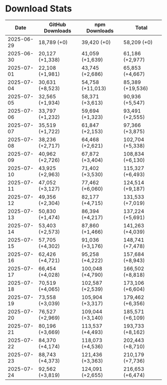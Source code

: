 # Download Stats

| Date       | GitHub Downloads | npm Downloads    | Total            |
| ---------- | ---------------- | ---------------- | ---------------- |
| 2025-06-29 | 18,789 (+0)      | 39,420 (+0)      | 58,209 (+0)      |
| 2025-06-30 | 20,127 (+1,338)  | 41,059 (+1,639)  | 61,186 (+2,977)  |
| 2025-07-01 | 22,108 (+1,981)  | 43,745 (+2,686)  | 65,853 (+4,667)  |
| 2025-07-04 | 30,631 (+8,523)  | 54,758 (+11,013) | 85,389 (+19,536) |
| 2025-07-05 | 32,565 (+1,934)  | 58,371 (+3,613)  | 90,936 (+5,547)  |
| 2025-07-06 | 33,797 (+1,232)  | 59,694 (+1,323)  | 93,491 (+2,555)  |
| 2025-07-07 | 35,519 (+1,722)  | 61,847 (+2,153)  | 97,366 (+3,875)  |
| 2025-07-08 | 38,236 (+2,717)  | 64,468 (+2,621)  | 102,704 (+5,338) |
| 2025-07-09 | 40,962 (+2,726)  | 67,872 (+3,404)  | 108,834 (+6,130) |
| 2025-07-10 | 43,925 (+2,963)  | 71,402 (+3,530)  | 115,327 (+6,493) |
| 2025-07-11 | 47,052 (+3,127)  | 77,462 (+6,060)  | 124,514 (+9,187) |
| 2025-07-12 | 49,356 (+2,304)  | 82,177 (+4,715)  | 131,533 (+7,019) |
| 2025-07-13 | 50,830 (+1,474)  | 86,394 (+4,217)  | 137,224 (+5,691) |
| 2025-07-14 | 53,403 (+2,573)  | 87,860 (+1,466)  | 141,263 (+4,039) |
| 2025-07-15 | 57,705 (+4,302)  | 91,036 (+3,176)  | 148,741 (+7,478) |
| 2025-07-16 | 62,426 (+4,721)  | 95,258 (+4,222)  | 157,684 (+8,943) |
| 2025-07-17 | 66,454 (+4,028)  | 100,048 (+4,790) | 166,502 (+8,818) |
| 2025-07-18 | 70,519 (+4,065)  | 102,587 (+2,539) | 173,106 (+6,604) |
| 2025-07-19 | 73,558 (+3,039)  | 105,904 (+3,317) | 179,462 (+6,356) |
| 2025-07-20 | 76,527 (+2,969)  | 109,044 (+3,140) | 185,571 (+6,109) |
| 2025-07-21 | 80,196 (+3,669)  | 113,537 (+4,493) | 193,733 (+8,162) |
| 2025-07-22 | 84,370 (+4,174)  | 118,073 (+4,536) | 202,443 (+8,710) |
| 2025-07-23 | 88,743 (+4,373)  | 121,436 (+3,363) | 210,179 (+7,736) |
| 2025-07-24 | 92,562 (+3,819)  | 124,091 (+2,655) | 216,653 (+6,474) |
